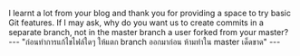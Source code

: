 I learnt a lot from your blog and thank you for providing a space to try basic Git features.
If I may ask, why do you want us to create commits in a separate branch, not in the master branch a user forked from your master?
--- "ก่อนทำการแก้ไขไฟล์ใดๆ ให้แตก branch ออกมาก่อน ห้ามทำใน master เด็ดขาด" ---

